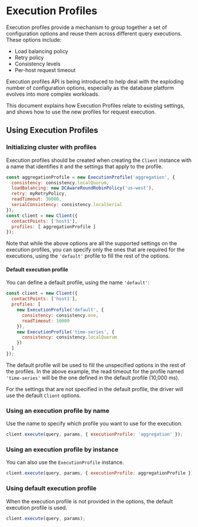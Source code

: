 # Execution Profiles

Execution profiles provide a mechanism to group together a set of configuration options and reuse them across different 
query executions. These options include:

- Load balancing policy
- Retry policy
- Consistency levels
- Per-host request timeout

Execution profiles API is being introduced to help deal with the exploding number of configuration options, especially
as the database platform evolves into more complex workloads.

This document explains how Execution Profiles relate to existing settings, and shows how to use the new profiles for
request execution.

## Using Execution Profiles

### Initializing cluster with profiles

Execution profiles should be created when creating the `Client` instance with a name that identifies it and the settings
that apply to the profile.

```javascript
const aggregationProfile = new ExecutionProfile('aggregation', {
  consistency: consistency.localQuorum,
  loadBalancing: new DCAwareRoundRobinPolicy('us-west'),
  retry: myRetryPolicy,
  readTimeout: 30000,
  serialConsistency: consistency.localSerial
});
const client = new Client({ 
  contactPoints: ['host1'], 
  profiles: [ aggregationProfile ]
});
```

Note that while the above options are all the supported settings on the execution profiles, you can specify only the
ones that are required for the executions, using the `'default'` profile to fill the rest of the options.

#### Default execution profile

You can define a default profile, using the name `'default'`:

```javascript
const client = new Client({ 
  contactPoints: ['host1'], 
  profiles: [ 
    new ExecutionProfile('default', {
      consistency: consistency.one,
      readTimeout: 10000
    }),
    new ExecutionProfile('time-series', {
      consistency: consistency.localQuorum
    })
  ]
});
```

The default profile will be used to fill the unspecified options in the rest of the profiles. In the above example, the
read timeout for the profile named `'time-series'` will be the one defined in the default profile (10,000 ms).

For the settings that are not specified in the default profile, the driver will use the default `Client` options.

### Using an execution profile by name

Use the name to specify which profile you want to use for the execution.

```javascript
client.execute(query, params, { executionProfile: 'aggregation' });
```
### Using an execution profile by instance

You can also use the `ExecutionProfile` instance.

```javascript
client.execute(query, params, { executionProfile: aggregationProfile });
```

### Using default execution profile

When the execution profile is not provided in the options, the default execution profile is used.

```javascript
client.execute(query, params);
```
